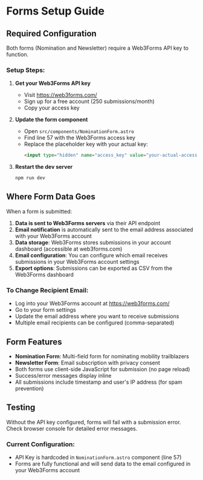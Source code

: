 # Forms Setup Guide

## Required Configuration

Both forms (Nomination and Newsletter) require a Web3Forms API key to function.

### Setup Steps:

1. **Get your Web3Forms API key**
   - Visit https://web3forms.com/
   - Sign up for a free account (250 submissions/month)
   - Copy your access key

2. **Update the form component**
   - Open `src/components/NominationForm.astro`
   - Find line 57 with the Web3Forms access key
   - Replace the placeholder key with your actual key:
     ```html
     <input type="hidden" name="access_key" value="your-actual-access-key-here">
     ```

3. **Restart the dev server**
   ```bash
   npm run dev
   ```

## Where Form Data Goes

When a form is submitted:
1. **Data is sent to Web3Forms servers** via their API endpoint
2. **Email notification** is automatically sent to the email address associated with your Web3Forms account
3. **Data storage**: Web3Forms stores submissions in your account dashboard (accessible at web3forms.com)
4. **Email configuration**: You can configure which email receives submissions in your Web3Forms account settings
5. **Export options**: Submissions can be exported as CSV from the Web3Forms dashboard

### To Change Recipient Email:
- Log into your Web3Forms account at https://web3forms.com/
- Go to your form settings
- Update the email address where you want to receive submissions
- Multiple email recipients can be configured (comma-separated)

## Form Features

- **Nomination Form**: Multi-field form for nominating mobility trailblazers
- **Newsletter Form**: Email subscription with privacy consent
- Both forms use client-side JavaScript for submission (no page reload)
- Success/error messages display inline
- All submissions include timestamp and user's IP address (for spam prevention)

## Testing

Without the API key configured, forms will fail with a submission error. Check browser console for detailed error messages.

### Current Configuration:
- API Key is hardcoded in `NominationForm.astro` component (line 57)
- Forms are fully functional and will send data to the email configured in your Web3Forms account